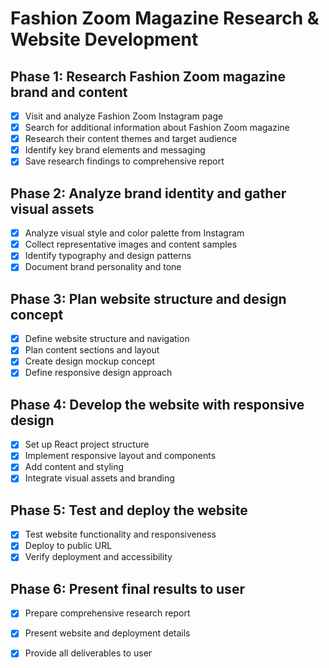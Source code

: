 # Fashion Zoom Magazine Research & Website Development

## Phase 1: Research Fashion Zoom magazine brand and content
- [x] Visit and analyze Fashion Zoom Instagram page
- [x] Search for additional information about Fashion Zoom magazine
- [x] Research their content themes and target audience
- [x] Identify key brand elements and messaging
- [x] Save research findings to comprehensive report

## Phase 2: Analyze brand identity and gather visual assets
- [x] Analyze visual style and color palette from Instagram
- [x] Collect representative images and content samples
- [x] Identify typography and design patterns
- [x] Document brand personality and tone

## Phase 3: Plan website structure and design concept
- [x] Define website structure and navigation
- [x] Plan content sections and layout
- [x] Create design mockup concept
- [x] Define responsive design approach

## Phase 4: Develop the website with responsive design
- [x] Set up React project structure
- [x] Implement responsive layout and components
- [x] Add content and styling
- [x] Integrate visual assets and branding

## Phase 5: Test and deploy the website
- [x] Test website functionality and responsiveness
- [x] Deploy to public URL
- [x] Verify deployment and accessibility

## Phase 6: Present final results to user
- [x] Prepare comprehensive research report
- [x] Present website and deployment details
- [x] Provide all deliverables to user

